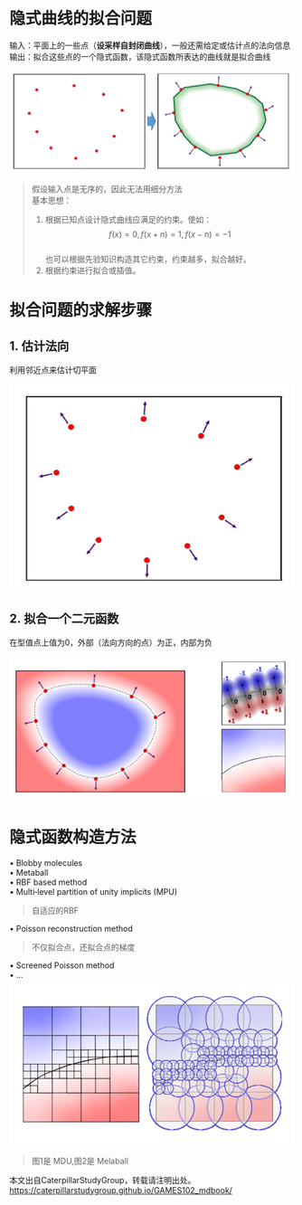 # 隐式曲线的拟合问题   

输入：平面上的一些点（**设采样自封闭曲线**），一般还需给定或估计点的法向信息       
输出：拟合这些点的一个隐式函数，该隐式函数所表达的曲线就是拟合曲线       

![](../assets/瘾曲10.png)    

> 假设输入点是无序的，因此无法用细分方法     
基本思想：  
> 1. 根据已知点设计隐式曲线应满足的约束。使如：
$$
f(x)=0,f(x+n)=1,f(x-n)=-1
$$     
也可以根据先验知识构造其它约束，约束越多，拟合越好。 
> 1. 根据约束进行拟合或插值。     

# 拟合问题的求解步骤    

## 1. 估计法向

利用邻近点来估计切平面   

![](../assets/瘾曲11.png)    

## 2. 拟合一个二元函数

在型值点上值为0，外部（法向方向的点）为正，内部为负    

![](../assets/瘾曲12.png)    


# 隐式函数构造方法   

• Blobby molecules    
• Metaball     
• RBF based method     
• Multi‐level partition of unity implicits (MPU)  
> 自适应的RBF  
   
• Poisson reconstruction method  
> 不仅拟合点，还拟合点的梯度  
   
• Screened Poisson method     
• …       
![](../assets/瘾曲13.png)    

> 图1是 MDU,图2是 Melaball   

本文出自CaterpillarStudyGroup，转载请注明出处。
https://caterpillarstudygroup.github.io/GAMES102_mdbook/

